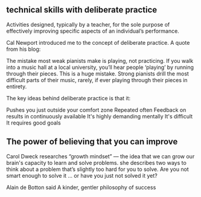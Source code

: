 ## technical skills with deliberate practice

Activities designed, typically by a teacher, for the sole purpose of effectively improving specific aspects of an individual’s performance.

Cal Newport introduced me to the concept of deliberate practice. A quote from his blog:

The mistake most weak pianists make is playing, not practicing. If you walk into a music hall at a local university, you’ll hear people ‘playing’ by running through their pieces. This is a huge mistake. Strong pianists drill the most difficult parts of their music, rarely, if ever playing through their pieces in entirety.

The key ideas behind deliberate practice is that it:

Pushes you just outside your comfort zone
Repeated often
Feedback on results in continuously available
It's highly demanding mentally
It's difficult
It requires good goals

## The power of believing that you can improve
Carol Dweck researches “growth mindset” — the idea that we can grow our brain's capacity to learn and solve problems. she describes two ways to think about a problem that’s slightly too hard for you to solve. Are you not smart enough to solve it … or have you just not solved it yet?

Alain de Botton said A kinder, gentler philosophy of success